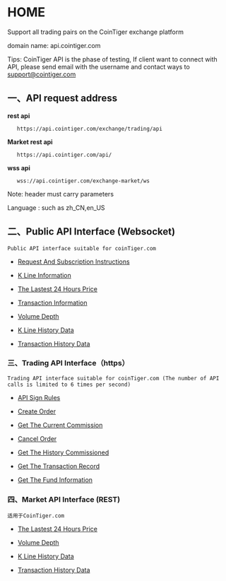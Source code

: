 # HOME

Support all trading pairs on the CoinTiger exchange platform 

domain name: api.cointiger.com

Tips: CoinTiger API is the phase of testing, If client want to connect with API, please send email with the username and contact ways to  support@cointiger.com

## 一、API request address

  **rest api**  
```
   https://api.cointiger.com/exchange/trading/api
```
  **Market rest api**  
```
   https://api.cointiger.com/api/
```
 **wss api**<br/>
```
   wss://api.cointiger.com/exchange-market/ws
```

  Note: header must carry parameters

  Language : such as zh_CN,en_US


## 二、Public API Interface (Websocket)


```
Public API interface suitable for coinTiger.com
```
- [Request And Subscription Instructions](/cointiger/api-docs-en/wiki/Public-Request-And-Subscription-Instructions)

- [K Line Information](/cointiger/api-docs-en/wiki/Public-K-Line-Information)

- [The Lastest 24 Hours Price](/cointiger/api-docs-en/wiki/Public-The-Lastest-24-Hours-Price)

- [Transaction Information](/cointiger/api-docs-en/wiki/Public-Transaction-Information)

- [Volume Depth](/cointiger/api-docs-en/wiki/Public-Volume-Depth)

- [K Line History Data](/cointiger/api-docs-en/wiki/Public-K-Line-History-Data)

- [Transaction History Data](/cointiger/api-docs-en/wiki/Public-Transaction-History-Data)

### 三、Trading API Interface（https）

```
Trading API interface suitable for coinTiger.com (The number of API calls is limited to 6 times per second)
```
- [API Sign Rules](/cointiger/api-docs-en/wiki/Trading-API-Sign-Rules)

- [Create Order](/cointiger/api-docs-en/wiki/Trading-Create-Order)

- [Get The Current Commission](/cointiger/api-docs-en/wiki/Trading-Get-The-Current-Commission)

- [Cancel Order](/cointiger/api-docs-en/wiki/Trading-Cancel-Order)

- [Get The History Commissioned](/cointiger/api-docs-en/wiki/Trading-Get-The-History-Commissioned)

- [Get The Transaction Record](/cointiger/api-docs-en/wiki/Trading-Get-The-Transaction-Record)

- [Get The  Fund  Information](/cointiger/api-docs-en/wiki/Trading-Get-The-Fund-Information)

### 四、Market API Interface (REST)
```
适用于CoinTiger.com
```
- [The Lastest 24 Hours Price](/cointiger/api-docs/wiki/REST-前24小时行情)

- [Volume Depth](/cointiger/api-docs/wiki/REST-深度盘口)

- [K Line History Data](/cointiger/api-docs/wiki/REST-K线历史数据)

- [Transaction History Data](/cointiger/api-docs/wiki/REST-成交历史数据)